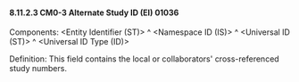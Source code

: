#### 8.11.2.3 CM0-3 Alternate Study ID (EI) 01036

Components: &lt;Entity Identifier (ST)> ^ &lt;Namespace ID (IS)> ^ &lt;Universal ID (ST)> ^ &lt;Universal ID Type (ID)>

Definition: This field contains the local or collaborators' cross-referenced study numbers.
